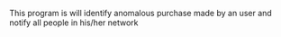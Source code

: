 This program is will identify anomalous purchase made by an user and notify all people in his/her network
